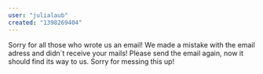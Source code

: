 ```yaml
---
user: "julialaub"
created: "1398269404"
---
```


Sorry for all those who wrote us an email! We made a mistake with the email adress and didn´t receive your mails! Please send the email again, now it should find its way to us. Sorry for messing this up!

